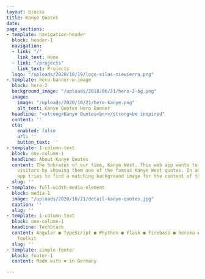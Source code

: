 ```yaml
---
layout: blocks
title: Kanye Quotes
date: 
page_sections:
- template: navigation-header
  block: header-1
  navigation:
  - link: "/"
    link_text: Home
  - link: "/projects"
    link_text: Projects
  logo: "/uploads/2020/10/19/logo-silas-niewierra.png"
- template: hero-banner-w-image
  block: hero-2
  background_image: "/uploads/2018/06/21/hero-2-bg.png"
  image:
    image: "/uploads/2020/10/21/hero-kanye.png"
    alt_text: Kanye Quotes Hero Banner
  headline: "<strong>Kanye Quotes<br></strong>be inspired"
  content: ''
  cta:
    enabled: false
    url: ''
    button_text: ''
- template: 1-column-text
  block: one-column-1
  headline: About Kanye Quotes
  content: The Sokrates of our time, Kanye West. This web app wants to inspire it's
    visitors by showing them one of the famous Kanye West quotes. In addition, the
    app tries to find a matching background image for the content of the quote.
  slug: ''
- template: full-width-media-element
  block: media-1
  image: "/uploads/2020/10/21/detail-kanye-quotes.jpg"
  caption: ''
  slug: ''
- template: 1-column-text
  block: one-column-1
  headline: TechStack
  content: Angular ● TypeScript ● Phython ● Flask ● Firebase ● heroku ● Natural Language
    Toolkit
  slug: ''
- template: simple-footer
  block: footer-1
  content: Made with ❤︎ in Germany

---
```

